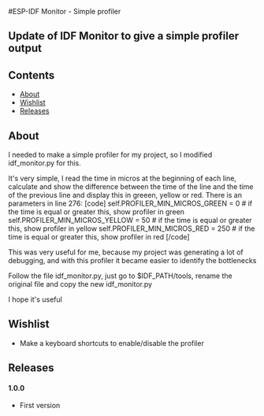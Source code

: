 #ESP-IDF Monitor - Simple profiler

## Update of IDF Monitor to give a simple profiler output

## Contents
 - [About](#about)
 - [Wishlist](#wishlist)
 - [Releases](#releases)

## About

I needed to make a simple profiler for my project,
so I modified idf_monitor.py for this.

It's very simple, I read the time in micros at the beginning of each line,
calculate and show the difference between the time of the line and the time of the previous line
and display this in greeen, yellow or red.
There is an parameters in line 276:
[code]
self.PROFILER_MIN_MICROS_GREEN  = 0   # if the time is equal or greater this, show profiler in green
self.PROFILER_MIN_MICROS_YELLOW = 50  # if the time is equal or greater this, show profiler in yellow
self.PROFILER_MIN_MICROS_RED    = 250 # if the time is equal or greater this, show profiler in red
[/code]

This was very useful for me, because my project was generating a lot of debugging, and with this profiler it became easier to identify the bottlenecks

Follow the file idf_monitor.py, just go to $IDF_PATH/tools, rename the original file and copy the new idf_monitor.py

I hope it's useful

## Wishlist
- Make a keyboard shortcuts to enable/disable the profiler

## Releases
#### 1.0.0
- First version
